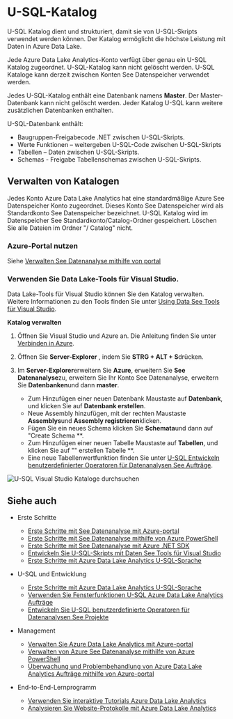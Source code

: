 <properties
   pageTitle="Einführen von Azure Data Lake Analytics U-SQL Katalog | Azure"
   description="Einführen von Azure Data Lake Analytics U-SQL-Katalog"
   services="data-lake-analytics"
   documentationCenter=""
   authors="edmacauley"
   manager="jhubbard"
   editor="cgronlun"/>

<tags
   ms.service="data-lake-analytics"
   ms.devlang="na"
   ms.topic="article"
   ms.tgt_pltfrm="na"
   ms.workload="big-data"
   ms.date="05/16/2016"
   ms.author="edmaca"/>

# <a name="use-u-sql-catalog"></a>U-SQL-Katalog

U-SQL Katalog dient und strukturiert, damit sie von U-SQL-Skripts verwendet werden können. Der Katalog ermöglicht die höchste Leistung mit Daten in Azure Data Lake.

Jede Azure Data Lake Analytics-Konto verfügt über genau ein U-SQL Katalog zugeordnet. U-SQL-Katalog kann nicht gelöscht werden. U-SQL Kataloge kann derzeit zwischen Konten See Datenspeicher verwendet werden.

Jedes U-SQL-Katalog enthält eine Datenbank namens **Master**. Der Master-Datenbank kann nicht gelöscht werden.  Jeder Katalog U-SQL kann weitere zusätzlichen Datenbanken enthalten.

U-SQL-Datenbank enthält:

- Baugruppen-Freigabecode .NET zwischen U-SQL-Skripts.
- Werte Funktionen – weitergeben U-SQL-Code zwischen U-SQL-Skripts
- Tabellen – Daten zwischen U-SQL-Skripts.
- Schemas - Freigabe Tabellenschemas zwischen U-SQL-Skripts.

## <a name="manage-catalogs"></a>Verwalten von Katalogen
Jedes Konto Azure Data Lake Analytics hat eine standardmäßige Azure See Datenspeicher Konto zugeordnet. Dieses Konto See Datenspeicher wird als Standardkonto See Datenspeicher bezeichnet. U-SQL Katalog wird im Datenspeicher See Standardkonto/Catalog-Ordner gespeichert. Löschen Sie alle Dateien im Ordner "/ Catalog" nicht.

### <a name="use-azure-portal"></a>Azure-Portal nutzen

Siehe [Verwalten See Datenanalyse mithilfe von portal](data-lake-analytics-manage-use-portal.md#view-u-sql-catalog)


### <a name="use-data-lake-tools-for-visual-studio"></a>Verwenden Sie Data Lake-Tools für Visual Studio.

Data Lake-Tools für Visual Studio können Sie den Katalog verwalten.  Weitere Informationen zu den Tools finden Sie unter [Using Data See Tools für Visual Studio](data-lake-analytics-data-lake-tools-get-started.md).

**Katalog verwalten**

1. Öffnen Sie Visual Studio und Azure an. Die Anleitung finden Sie unter [Verbinden in Azure](data-lake-analytics-data-lake-tools-get-started.md#connect-to-azure).
1. Öffnen Sie **Server-Explorer** , indem Sie **STRG + ALT + S**drücken.
2. Im **Server-Explorer**erweitern Sie **Azure**, erweitern Sie **See Datenanalyse**zu, erweitern Sie Ihr Konto See Datenanalyse, erweitern Sie **Datenbanken**und dann **master**.



    - Zum Hinzufügen einer neuen Datenbank Maustaste auf **Datenbank**, und klicken Sie auf **Datenbank erstellen**.
    - Neue Assembly hinzufügen, mit der rechten Maustaste **Assemblys**und **Assembly registrieren**klicken.
    - Fügen Sie ein neues Schema klicken Sie **Schemata**und dann auf "Create Schema **.
    - Zum Hinzufügen einer neuen Tabelle Maustaste auf **Tabellen**, und klicken Sie auf "" erstellen Tabelle **.
    - Eine neue Tabellenwertfunktion finden Sie unter [U-SQL Entwickeln benutzerdefinierter Operatoren für Datenanalysen See Aufträge](data-lake-analytics-u-sql-develop-user-defined-operators.md).


![U-SQL Visual Studio Kataloge durchsuchen](./media/data-lake-analytics-use-u-sql-catalog/data-lake-analytics-browse-catalogs.png)


## <a name="see-also"></a>Siehe auch

- Erste Schritte
    - [Erste Schritte mit See Datenanalyse mit Azure-portal](data-lake-analytics-get-started-portal.md)
    - [Erste Schritte mit See Datenanalyse mithilfe von Azure PowerShell](data-lake-analytics-get-started-powershell.md)
    - [Erste Schritte mit See Datenanalyse mit Azure .NET SDK](data-lake-analytics-get-started-net-sdk.md)
    - [Entwickeln Sie U-SQL-Skripts mit Daten See Tools für Visual Studio](data-lake-analytics-data-lake-tools-get-started.md)
    - [Erste Schritte mit Azure Data Lake Analytics U-SQL-Sprache](data-lake-analytics-u-sql-get-started.md)

- U-SQL und Entwicklung
    - [Erste Schritte mit Azure Data Lake Analytics U-SQL-Sprache](data-lake-analytics-u-sql-get-started.md)
    - [Verwenden Sie Fensterfunktionen U-SQL Azure Data Lake Analytics Aufträge](data-lake-analytics-use-window-functions.md)
    - [Entwickeln Sie U-SQL benutzerdefinierte Operatoren für Datenanalysen See Projekte](data-lake-analytics-u-sql-develop-user-defined-operators.md)

- Management
    - [Verwalten Sie Azure Data Lake Analytics mit Azure-portal](data-lake-analytics-manage-use-portal.md)
    - [Verwalten von Azure See Datenanalyse mithilfe von Azure PowerShell](data-lake-analytics-manage-use-powershell.md)
    - [Überwachung und Problembehandlung von Azure Data Lake Analytics Aufträge mithilfe von Azure-portal](data-lake-analytics-monitor-and-troubleshoot-jobs-tutorial.md)

- End-to-End-Lernprogramm
    - [Verwenden Sie interaktive Tutorials Azure Data Lake Analytics](data-lake-analytics-use-interactive-tutorials.md)
    - [Analysieren Sie Website-Protokolle mit Azure Data Lake Analytics](data-lake-analytics-analyze-weblogs.md)
